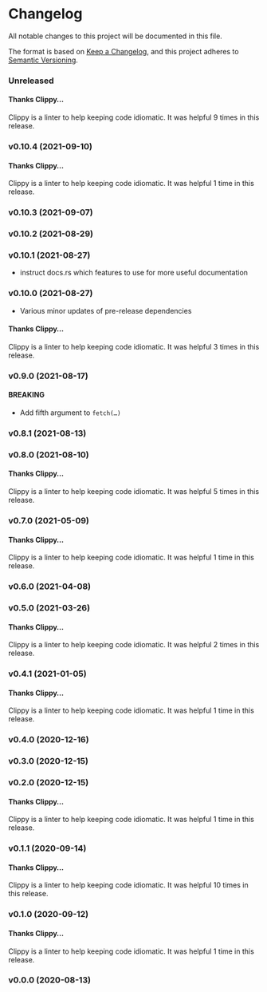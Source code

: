 # Changelog

All notable changes to this project will be documented in this file.

The format is based on [Keep a Changelog](https://keepachangelog.com/en/1.0.0/),
and this project adheres to [Semantic Versioning](https://semver.org/spec/v2.0.0.html).

### Unreleased

#### Thanks Clippy…

Clippy is a linter to help keeping code idiomatic. It was helpful 9 times in this release.


### v0.10.4 (2021-09-10)

#### Thanks Clippy…

Clippy is a linter to help keeping code idiomatic. It was helpful 1 time in this release.


### v0.10.3 (2021-09-07)


### v0.10.2 (2021-08-29)


### v0.10.1 (2021-08-27)

- instruct docs.rs which features to use for more useful documentation



### v0.10.0 (2021-08-27)

- Various minor updates of pre-release dependencies

#### Thanks Clippy…

Clippy is a linter to help keeping code idiomatic. It was helpful 3 times in this release.


### v0.9.0 (2021-08-17)

#### BREAKING

- Add fifth argument to `fetch(…)`


### v0.8.1 (2021-08-13)


### v0.8.0 (2021-08-10)

#### Thanks Clippy…

Clippy is a linter to help keeping code idiomatic. It was helpful 5 times in this release.


### v0.7.0 (2021-05-09)

#### Thanks Clippy…

Clippy is a linter to help keeping code idiomatic. It was helpful 1 time in this release.


### v0.6.0 (2021-04-08)


### v0.5.0 (2021-03-26)

#### Thanks Clippy…

Clippy is a linter to help keeping code idiomatic. It was helpful 2 times in this release.


### v0.4.1 (2021-01-05)

#### Thanks Clippy…

Clippy is a linter to help keeping code idiomatic. It was helpful 1 time in this release.


### v0.4.0 (2020-12-16)


### v0.3.0 (2020-12-15)


### v0.2.0 (2020-12-15)

#### Thanks Clippy…

Clippy is a linter to help keeping code idiomatic. It was helpful 1 time in this release.


### v0.1.1 (2020-09-14)

#### Thanks Clippy…

Clippy is a linter to help keeping code idiomatic. It was helpful 10 times in this release.


### v0.1.0 (2020-09-12)

#### Thanks Clippy…

Clippy is a linter to help keeping code idiomatic. It was helpful 1 time in this release.


### v0.0.0 (2020-08-13)


